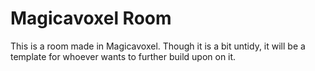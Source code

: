 # Magicavoxel Room

This is a room made in Magicavoxel. Though it is a bit untidy, it will be a template for whoever wants to further build upon on it.
